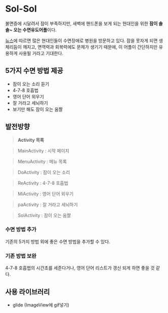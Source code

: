 # Sol-Sol
 불면증에 시달려서 잠이 부족하지만, 새벽에 핸드폰을 보게 되는 현대인을 위한  **잠이 솔솔~ 오는 수면유도어플**이다.
  
  [뉴스](https://www.sedaily.com/NewsView/1S0R6C0GCH/GH01)에 따르면 많은 현대인들이 수면장애로 병원을 방문하고 있다. 잠을 못자게 되면 생체리듬이 깨지고, 면역력과 회복력에도 문제가 생기기 때문에, 이 어플이 간단하지만 유용하게 사용될 거라고 기대한다.

## 5가지 수면 방법 제공

 - 잠이 오는 소리 듣기
 - 4-7-8 호흡법
 - 영어 단어 외우기
 - 잘 거라고 세뇌하기
 - 보기만 해도 잠이 오는 움짤

## 발전방향

> **Activity 목록**

> MainActivity : 시작 페이지

> MenuActivity : 메뉴 목록

> DoActivity : 잠이 오는 소리

> ReActivity : 4-7-8 호흡법

> MiActivity : 영어 단어 외우기

> paActivity : 잘 거라고 세뇌하기

> SolActivity :  잠이 오는 움짤

### 수면 방법 추가
기존의 5가지 방법 외에 좋은 수면 방법을 추가할 수 있다.
### 기존 방법 보완
4-7-8 호흡법의 시간초를 세준다거나, 영어 단어 리스트가 갱신 되게 하면 좋을 것 같다.

## 사용 라이브러리

 - glide (ImageView에 gif넣기)

